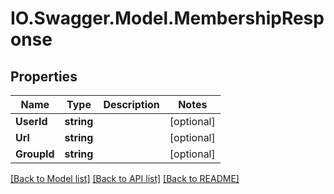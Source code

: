 # IO.Swagger.Model.MembershipResponse
## Properties

Name | Type | Description | Notes
------------ | ------------- | ------------- | -------------
**UserId** | **string** |  | [optional] 
**Url** | **string** |  | [optional] 
**GroupId** | **string** |  | [optional] 

[[Back to Model list]](../README.md#documentation-for-models) [[Back to API list]](../README.md#documentation-for-api-endpoints) [[Back to README]](../README.md)

